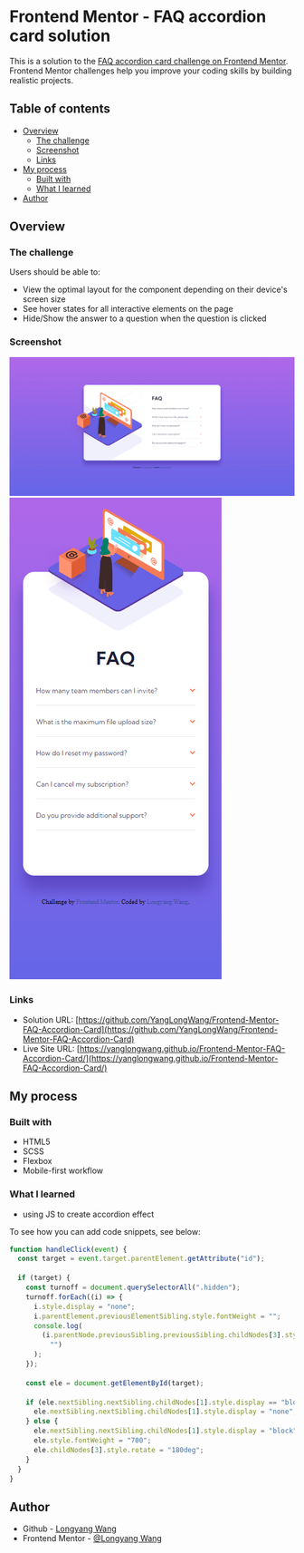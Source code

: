 # Frontend Mentor - FAQ accordion card solution

This is a solution to the [FAQ accordion card challenge on Frontend Mentor](https://www.frontendmentor.io/challenges/faq-accordion-card-XlyjD0Oam). Frontend Mentor challenges help you improve your coding skills by building realistic projects.

## Table of contents

- [Overview](#overview)
  - [The challenge](#the-challenge)
  - [Screenshot](#screenshot)
  - [Links](#links)
- [My process](#my-process)
  - [Built with](#built-with)
  - [What I learned](#what-i-learned)
- [Author](#author)

## Overview

### The challenge

Users should be able to:

- View the optimal layout for the component depending on their device's screen size
- See hover states for all interactive elements on the page
- Hide/Show the answer to a question when the question is clicked

### Screenshot

![](./images/Frontend%20Mentor%20-%20FAQ%20Accordion%20Card1.png)
![](./images/Frontend%20Mentor%20-%20FAQ%20Accordion%20Card2.png)

### Links

- Solution URL: [https://github.com/YangLongWang/Frontend-Mentor-FAQ-Accordion-Card](https://github.com/YangLongWang/Frontend-Mentor-FAQ-Accordion-Card)
- Live Site URL: [https://yanglongwang.github.io/Frontend-Mentor-FAQ-Accordion-Card/](https://yanglongwang.github.io/Frontend-Mentor-FAQ-Accordion-Card/)

## My process

### Built with

- HTML5
- SCSS
- Flexbox
- Mobile-first workflow

### What I learned

- using JS to create accordion effect

To see how you can add code snippets, see below:

```js
function handleClick(event) {
  const target = event.target.parentElement.getAttribute("id");

  if (target) {
    const turnoff = document.querySelectorAll(".hidden");
    turnoff.forEach((i) => {
      i.style.display = "none";
      i.parentElement.previousElementSibling.style.fontWeight = "";
      console.log(
        (i.parentNode.previousSibling.previousSibling.childNodes[3].style.rotate =
          "")
      );
    });

    const ele = document.getElementById(target);

    if (ele.nextSibling.nextSibling.childNodes[1].style.display == "block") {
      ele.nextSibling.nextSibling.childNodes[1].style.display = "none";
    } else {
      ele.nextSibling.nextSibling.childNodes[1].style.display = "block";
      ele.style.fontWeight = "700";
      ele.childNodes[3].style.rotate = "180deg";
    }
  }
}
```

## Author

- Github - [Longyang Wang](https://github.com/YangLongWang)
- Frontend Mentor - [@Longyang Wang](https://www.frontendmentor.io/profile/YangLongWang)

